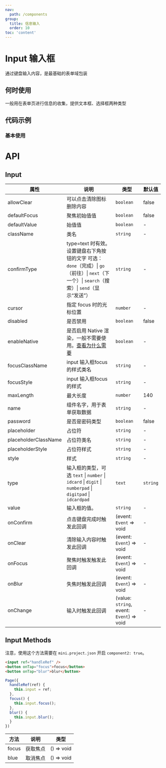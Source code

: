 ```yaml
---
nav:
  path: /components
group:
  title: 信息输入
  order: 10
toc: 'content'
---
```


# Input 输入框
通过键盘输入内容，是最基础的表单域包装
## 何时使用
一般用在表单页进行信息的收集，提供文本框、选择框两种类型


## 代码示例
### 基本使用
<code src='../../demo/pages/Input'></code>


# API
## Input
| 属性 | 说明 | 类型 | 默认值 |
| -----|-----|-----|-----|
| allowClear | 可以点击清除图标删除内容 | `boolean` | false |  
| defaultFocus | 聚焦初始值值 | `boolean` | false | 
| defaultValue | 始值值 | `boolean` | - | 
| className | 类名| `string` | - |
| confirmType | type=text 时有效。设置键盘右下角按钮的文字 可选：`done`（完成）\| `go`（前往）\| `next`（下一个）\| `search`（搜索）\| `send`（显示“发送”）| `string` | - |
| cursor | 指定 focus 时的光标位置 | `number` | - |
| disabled | 是否禁用 | `boolean` | false |
| enableNative | 是否启用 Native 渲染，一般不需要使用。[查看为什么需要](https://opendocs.alipay.com/mini/component/input#%E5%A6%82%E4%BD%95%E8%A7%A3%E5%86%B3%20input%20%E8%BE%93%E5%85%A5%E6%A1%86%E5%9C%A8%20iOS%20%E5%AE%A2%E6%88%B7%E7%AB%AF%E7%9A%84%E5%85%89%E6%A0%87%E6%BC%82%E7%A7%BB%E9%97%AE%E9%A2%98%EF%BC%9F) | `boolean` | - |
| focusClassName | input 输入框focus的样式类名 | `string` | - |
| focusStyle | input 输入框focus的样式 | `string` | - |
| maxLength | 最大长度 | `number` | 140 |
| name | 组件名字，用于表单获取数据 | `string` | - |
| password | 是否是密码类型 | `boolean` | false |  |
| placeholder | 占位符 | `string` | - |
| placeholderClassName | 占位符类名 | `string` | - |
| placeholderStyle | 占位符样式 | `string` | - |
| style | 样式| `string` | - |
| type | 输入框的类型，可选 `text` \| `number` \| `idcard` \| `digit` \| `numberpad` \| `digitpad` \| `idcardpad` | `text` | `string` | `test` |
| value | 输入框的值。 | `string` | - | 
| onConfirm | 	点击键盘完成时触发此回调 | (event: `Event` => void | - |
| onClear | 清除输入内容时触发此回调 | (event: `Event`) => void | - |
| onFocus | 聚焦时触发触发此回调 | (event: `Event`) => void | - |
| onBlur | 失焦时触发此回调 | (event: `Event`) => void | - |
| onChange | 输入时触发此回调 | (value: `string`, event: `Event`) => void | - |

## Input Methods
注意，使用这个方法需要在 `mini.project.json` 开启 `component2: true`。
```html
<input ref="handleRef" />
<button onTap="focus">focus</button>
<button onTap="blur">blur</button>
```
```js
Page({
  handleRef(ref) {
    this.input = ref;
  },
  focus() {
    this.input.focus();
  },
  blur() {
    this.input.blur();
  }
})
```

| 方法 | 说明 | 类型 |
| -----|-----|-----|
| focus | 获取焦点 | () => void | - |
| blue | 取消焦点 | () => void | - |
